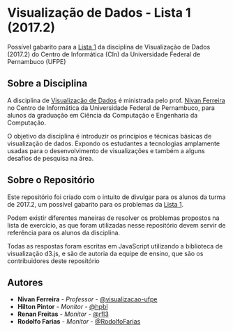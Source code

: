 # Visualização de Dados - Lista 1 (2017.2)

Possível gabarito para a [Lista 1](https://visualizacao-ufpe.github.io/data_vis_assignments/2017.2/lista1.html) da disciplina de Visualização de Dados (2017.2) do Centro de Informática (CIn) da Universidade Federal de Pernambuco (UFPE)


## Sobre a Disciplina

A disciplina de [Visualização de Dados](https://visualizacao-ufpe.github.io/data_vis_course_website/spring_2017/index.html) é ministrada pelo prof. [Nivan Ferreira](http://www.cin.ufpe.br/~nivan/) no Centro de Informática da Universidade Federal de Pernambuco, para alunos da graduação em Ciência da Computação e Engenharia da Computação.

O objetivo da disciplina é introduzir os princípios e técnicas básicas de visualização de dados. Expondo os estudantes a tecnologias amplamente usadas para o desenvolvimento de visualizações e também a alguns desafios de pesquisa na área.


## Sobre o Repositório

Este repositório foi criado com o intuito de divulgar para os alunos da turma de 2017.2, um possível gabarito para os problemas da [Lista 1](https://visualizacao-ufpe.github.io/data_vis_assignments/2017.2/lista1.html).

Podem existir diferentes maneiras de resolver os problemas propostos na lista de exercício, as que foram utilizadas nesse repositório devem servir de referência para os alunos da disciplina.

Todas as respostas foram escritas em JavaScript utilizando a biblioteca de visualização d3.js, e são de autoria da equipe de ensino, que são os contribuidores deste repositório


## Autores

* **Nivan Ferreira** - *Professor* - [@visualizacao-ufpe](https://github.com/visualizacao-ufpe)
* **Hilton Pintor** - *Monitor* - [@hpbl](https://github.com/hpbl)
* **Renan Freitas** - *Monitor* - [@rfl3](https://github.com/rfl3)
* **Rodolfo Farias** - *Monitor* - [@RodolfoFarias](https://github.com/RodolfoFarias)

